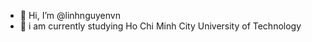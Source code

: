 - 👋 Hi, I’m @linhnguyenvn
- 👀 i am currently studying Ho Chi Minh City University of Technology
<!---
linhnguyenvn/linhnguyenvn is a ✨ special ✨ repository because its `README.md` (this file) appears on your GitHub profile.
You can click the Preview link to take a look at your changes.
--->
